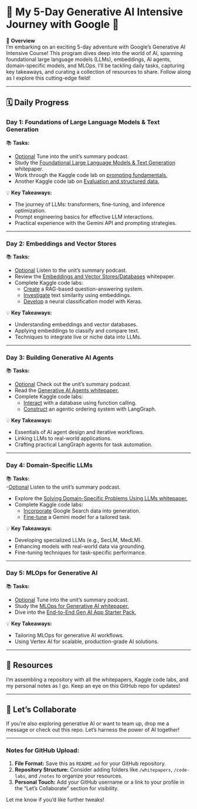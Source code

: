 # 🌟 My 5-Day Generative AI Intensive Journey with Google 🌟

🚀 **Overview**  
I’m embarking on an exciting 5-day adventure with Google’s Generative AI Intensive Course! This program dives deep into the world of AI, spanning foundational large language models (LLMs), embeddings, AI agents, domain-specific models, and MLOps. I’ll be tackling daily tasks, capturing key takeaways, and curating a collection of resources to share. Follow along as I explore this cutting-edge field!

---

## 🗓️ Daily Progress

### **Day 1: Foundations of Large Language Models & Text Generation**  
📚 **Tasks:**  
- [Optional]([https://www.youtube.com/watch?v=mQDlCZZsOyo]) Tune into the unit’s summary podcast.  
- Study the [Foundational Large Language Models & Text Generation](https://www.kaggle.com/whitepaper-foundational-llm-and-text-generation) whitepaper.  
- Work through the Kaggle code lab on [prompting fundamentals.](https://www.kaggle.com/code/sharanyavemula13/day-1-prompting-eb8866)
- Another Kaggle code lab on  [Evaluation and structured data.](https://www.kaggle.com/code/sharanyavemula13/day-1-evaluation-and-structured-output)

💡 **Key Takeaways:**  
- The journey of LLMs: transformers, fine-tuning, and inference optimization.  
- Prompt engineering basics for effective LLM interactions.  
- Practical experience with the Gemini API and prompting strategies.  

---

### **Day 2: Embeddings and Vector Stores**  
📚 **Tasks:**  
- [Optional](https://www.youtube.com/watch?v=1CC39K76Nqs) Listen to the unit’s summary podcast.  
- Review the [Embeddings and Vector Stores/Databases](https://www.kaggle.com/whitepaper-embeddings-and-vector-stores) whitepaper.  
- Complete Kaggle code labs:  
  - [Create](https://www.kaggle.com/code/sharanyavemula13/day-2-document-q-a-with-rag-9ebddb) a RAG-based question-answering system.  
  - [Investigate](https://www.kaggle.com/code/sharanyavemula13/day-2-embeddings-and-similarity-scores) text similarity using embeddings.  
  - [Develop](https://www.kaggle.com/code/sharanyavemula13/day-2-classifying-embeddings-with-keras) a neural classification model with Keras.  

💡 **Key Takeaways:**  
- Understanding embeddings and vector databases.  
- Applying embeddings to classify and compare text.  
- Techniques to integrate live or niche data into LLMs.  

---

### **Day 3: Building Generative AI Agents**  
📚 **Tasks:**  
- [Optional](https://www.youtube.com/watch?v=H4gZd4BCrDQ) Check out the unit’s summary podcast.  
- Read the [Generative AI Agents whitepaper.](https://www.kaggle.com/whitepaper-agents) 
- Complete Kaggle code labs:  
  - [Interact](https://www.kaggle.com/code/sharanyavemula13/day-3-function-calling-with-the-gemini-api) with a database using function calling.  
  - [Construct](https://www.kaggle.com/code/sharanyavemula13/day-3-building-an-agent-with-langgraph) an agentic ordering system with LangGraph.  

💡 **Key Takeaways:**  
- Essentials of AI agent design and iterative workflows.  
- Linking LLMs to real-world applications.  
- Crafting practical LangGraph agents for task automation.  

---

### **Day 4: Domain-Specific LLMs**  
📚 **Tasks:**  
-[Optional](https://www.youtube.com/watch?v=b1a4ZOQ8XdI) Listen to the unit’s summary podcast.  
- Explore the [Solving Domain-Specific Problems Using LLMs whitepaper.]( https://www.kaggle.com/whitepaper-solving-domains-specific-problems-using-llms)  
- Complete Kaggle code labs:  
  - [Incorporate](https://www.kaggle.com/code/sharanyavemula13/day-4-google-search-grounding) Google Search data into generation.  
  - [Fine-tune](https://www.kaggle.com/code/sharanyavemula13/day-4-fine-tuning-a-custom-model) a Gemini model for a tailored task.  

💡 **Key Takeaways:**  
- Developing specialized LLMs (e.g., SecLM, MedLM).  
- Enhancing models with real-world data via grounding.  
- Fine-tuning techniques for task-specific performance.  

---

### **Day 5: MLOps for Generative AI**  
📚 **Tasks:**  
- [Optional](https://www.youtube.com/watch?v=k9S6IhiUUj4) Tune into the unit’s summary podcast.  
- Study the [MLOps for Generative AI whitepaper.](https://www.kaggle.com/whitepaper-operationalizing-generative-ai-on-vertex-ai-using-mlops)  
- Dive into the [End-to-End Gen AI App Starter Pack.](https://goo.gle/e2e-gen-ai-app-starter-pack)  

💡 **Key Takeaways:**  
- Tailoring MLOps for generative AI workflows.  
- Using Vertex AI for scalable, production-grade AI solutions.  

---

## 📂 Resources  
I’m assembling a repository with all the whitepapers, Kaggle code labs, and my personal notes as I go. Keep an eye on this GitHub repo for updates!

---

## 🙌 Let’s Collaborate  
If you’re also exploring generative AI or want to team up, drop me a message or check out this repo. Let’s harness the power of AI together!

---

### Notes for GitHub Upload:  
1. **File Format:** Save this as `README.md` for your GitHub repository.  
2. **Repository Structure:** Consider adding folders like `/whitepapers`, `/code-labs`, and `/notes` to organize your resources.  
3. **Personal Touch:** Add your GitHub username or a link to your profile in the “Let’s Collaborate” section for visibility.  

Let me know if you’d like further tweaks!
